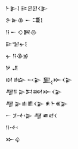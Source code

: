 <div class='block'>
<div class='line'>𒈨𒉌𒋙 𒄿𒆪𒇻𒌋𒉌</div>
<div class='line'>𒉿𒅕𒆠 𒀸 𒃮𒋙</div>
<div class='line'>𒀀 𒀸 𒄭𒀉𒁲</div>
<div class='line'>𒄿𒈠𒉡𒋙</div>
<div class='line'>𒉡 𒀀𒆠𒂊</div>
<div class='line'>𒃻 𒂗</div>
<div class='line'>𒊭 𒈗 𒁁𒉌 𒅅𒁍𒌋𒉌</div>
<div class='line'>𒆷𒀀 𒉌𒁕𒇷𒁍𒌋𒉌</div>
<div class='line'>𒆷 𒉌𒉺𒀾𒌋𒉌 𒀭𒈨𒌍𒉌</div>
<div class='line'>𒀸 𒋡𒋾𒉌 𒆷 𒌑𒁀𒌋</div>
<div class='line'>𒀀𒋾</div>
<div class='line'>𒁍𒌒</div>
</div>